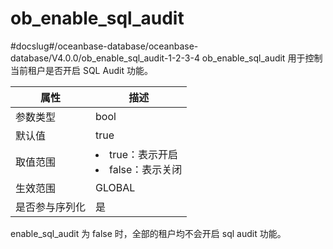 ob_enable_sql_audit 
========================================
#docslug#/oceanbase-database/oceanbase-database/V4.0.0/ob_enable_sql_audit-1-2-3-4
ob_enable_sql_audit 用于控制当前租户是否开启 SQL Audit 功能。


| **属性**  |                                                      **描述**                                                      |
|---------|------------------------------------------------------------------------------------------------------------------|
| 参数类型    | bool                                                                                                             |
| 默认值     | true                                                                                                             |
| 取值范围    | <li> true：表示开启   <li> false：表示关闭    |
| 生效范围    | GLOBAL                                                                                                           |
| 是否参与序列化 | 是                                                                                                                |



enable_sql_audit 为 false 时，全部的租户均不会开启 sql audit 功能。
